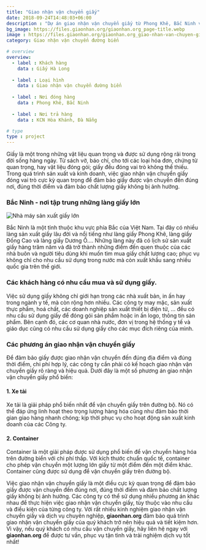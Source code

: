 ```yaml
---
title: "Giao nhận vận chuyển giấy"
date: 2018-09-24T14:48:03+06:00
description : "Dự án giao nhận vận chuyển giấy từ Phong Khê, Bắc Ninh vào KCN Hòa Khánh, Đà Nẵng"
bg_image: https://files.giaonhan.org/giaonhan.org_page-title.webp
image : https://files.giaonhan.org/giaonhan.org_giao-nhan-van-chuyen-giay-song.webp
category: Giao nhận vận chuyển đường biển

# overview
overview:
  - label : Khách hàng
    data : Giấy Hà Long
    
  - label : Loại hình
    data : Giao nhận vận chuyển đường biển
    
  - label : Nơi đóng hàng
    data : Phong Khê, Bắc Ninh
    
  - label : Nơi trả hàng
    data : KCN Hòa Khánh, Đà Nẵng

# type
type : project
---
```


Giấy là một trong những vật liệu quan trọng và được sử dụng rộng rãi trong đời sống hàng ngày. Từ sách vở, báo chí, cho tới các loại hóa đơn, chứng từ quan trọng, hay vật liệu đóng gói; giấy đều đóng vai trò không thể thiếu. Trong quá trình sản xuất và kinh doanh, việc giao nhận vận chuyển giấy đóng vai trò cực kỳ quan trọng để đảm bảo giấy được vận chuyển đến đúng nơi, đúng thời điểm và đảm bảo chất lượng giấy không bị ảnh hưởng.

### Bắc Ninh - nơi tập trung những làng giấy lớn

![Nhà máy sản xuất giấy lớn](https://files.giaonhan.org/giaonhan.org_giay-song.webp)

Bắc Ninh là một tỉnh thuộc khu vực phía Bắc của Việt Nam. Tại đây có nhiều làng sản xuất giấy lâu đời và nổi tiếng như làng giấy Phong Khê, làng giấy Đống Cao và làng giấy Dương Ổ.... Những làng này đã có lịch sử sản xuất giấy hàng trăm năm và đã trở thành những điểm đến quen thuộc của các nhà buôn và người tiêu dùng khi muốn tìm mua giấy chất lượng cao; phục vụ không chỉ cho nhu cầu sử dụng trong nước mà còn xuất khẩu sang nhiều quốc gia trên thế giới.

### Các khách hàng có nhu cầu mua và sử dụng giấy.

Việc sử dụng giấy không chỉ giới hạn trong các nhà xuất bản, in ấn hay trong ngành y tế, mà còn rộng hơn nhiều. Các công ty may mặc, sản xuất thực phẩm, hoá chất, các doanh nghiệp sản xuất thiết bị điện tử, ... đều có nhu cầu sử dụng giấy để đóng gói sản phẩm hoặc in ấn logo, thông tin sản phẩm. Bên cạnh đó, các cơ quan nhà nước, đơn vị trong hệ thống y tế và giáo dục cũng có nhu cầu sử dụng giấy cho các mục đích riêng của mình.

### Các phương án giao nhận vận chuyển giấy

Để đảm bảo giấy được giao nhận vận chuyển đến đúng địa điểm và đúng thời điểm, chi phí hợp lý, các công ty cần phải có kế hoạch giao nhận vận chuyển giấy rõ ràng và hiệu quả. Dưới đây là một số phương án giao nhận vận chuyển giấy phổ biến:

#### 1. Xe tải

Xe tải là giải pháp phổ biến nhất để vận chuyển giấy trên đường bộ. Nó có thể đáp ứng linh hoạt theo trọng lượng hàng hóa cũng như đảm bảo thời gian giao hàng nhanh chóng; kịp thời phục vụ cho hoạt động sản xuất kinh doanh của các Công ty.

#### 2. Container

Container là một giải pháp được sử dụng phổ biến để vận chuyển hàng hóa trên đường biển với chi phí thấp. Với kích thước chuẩn quốc tế, container cho phép vận chuyển một lượng lớn giấy từ một điểm đến một điểm khác. Container cũng được sử dụng để vận chuyển giấy trên đường bộ.

Việc giao nhận vận chuyển giấy là một điều cực kỳ quan trọng để đảm bảo giấy được vận chuyển đến đúng nơi, đúng thời điểm và đảm bảo chất lượng giấy không bị ảnh hưởng. Các công ty có thể sử dụng nhiều phương án khác nhau để thực hiện việc giao nhận vận chuyển giấy, tùy thuộc vào nhu cầu và điều kiện của từng công ty. Với rất nhiều kinh nghiệm giao nhận vận chuyển giấy và dịch vụ chuyên nghiệp, **giaonhan.org** đảm bảo quá trình giao nhận vận chuyển giấy của quý khách trở nên hiệu quả và tiết kiệm hơn. Vì vậy, nếu quý khách có nhu cầu vận chuyển giấy, hãy liên hệ ngay với **giaonhan.org** để được tư vấn, phục vụ tận tình và trải nghiệm dịch vụ tốt nhất!
